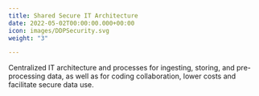 ```yaml
---
title: Shared Secure IT Architecture
date: 2022-05-02T00:00:00.000+00:00
icon: images/DDPSecurity.svg
weight: "3"

---
```

Centralized IT architecture and processes for ingesting, storing, and pre-processing data, as well as for coding collaboration, lower costs and facilitate secure data use.
